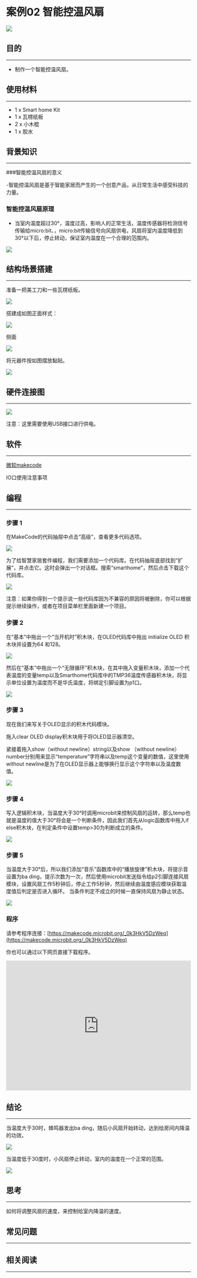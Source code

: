 # 案例02 智能控温风扇

![](./images/abtHWmp.jpg)

## 目的
---

- 制作一个智能控温风扇。

## 使用材料
---
- 1 x Smart home Kit
- 1 x 瓦楞纸板
- 2 x 小木棍
- 1 x 胶水

## 背景知识
---  
###智能控温风扇的意义

-智能控温风扇是基于智能家居而产生的一个创意产品，从日常生活中感受科技的力量。

### 智能控温风扇原理
- 当室内温度超过30°，温度过高，影响人的正常生活，温度传感器将检测信号传输给micro:bit、，micro:bit传输信号向风扇供电，风扇将室内温度降低到30°以下后，停止转动，保证室内温度在一个合理的范围内。

![](./images/5pTLyHl.png)
## 结构场景搭建
---
准备一把美工刀和一些瓦楞纸板。

![](./images/PuJE7uj.jpg)

搭建成如图正面样式：

![](./images/5sc9bid.jpg)

侧面

![](./images/hvnmUhO.jpg)

将元器件按如图摆放黏贴。

![](./images/C1lu2Vz.jpg)

## 硬件连接图
---

![](./images/mMMXChQ.png)

注意：这里需要使用USB接口进行供电。


## 软件
---
[微软makecode](https://makecode.microbit.org/#)

IO口使用注意事项
## 编程
---
### 步骤 1
在MakeCode的代码抽屉中点击“高级”，查看更多代码选项。

![](./images/smart_home_kit_case_01_01.png)

为了给智慧家居套件编程，我们需要添加一个代码库。在代码抽屉底部找到“扩展”，并点击它。这时会弹出一个对话框。搜索“smarthome"，然后点击下载这个代码库。

![](./images/smart_home_kit_case_01_02.png)


注意：如果你得到一个提示说一些代码库因为不兼容的原因将被删除，你可以根据提示继续操作，或者在项目菜单栏里面新建一个项目。

### 步骤 2
在“基本”中拖出一个“当开机时”积木块，在OLED代码库中拖出 initialize OLED 积木块并设置为64 和128。

![](./images/smart_home_kit_case_02_03.png)

然后在“基本”中拖出一个“无限循环”积木块，在其中拖入变量积木块，添加一个代表温度的变量temp以及Smarthome代码库中的TMP36温度传感器积木块，将显示单位设置为温度而不是华氏温度，将绑定引脚设置为p1口。

![](./images/smart_home_kit_case_02_04.png)

### 步骤 3

现在我们来写关于OLED显示的积木代码模块。

拖入clear OLED display积木块用于将OLED显示器清空。

紧接着拖入show（without newline）string以及show （without newline）number分别用来显示“temperature”字符串以及temp这个变量的数值，这里使用without newline是为了在OLED显示器上能够换行显示这个字符串以及温度数值。

![](./images/smart_home_kit_case_02_05.png)

### 步骤 4

写入逻辑积木块，当温度大于30°时调用microbit来控制风扇的运转，那么temp也就是温度的值大于30°将会是一个判断条件，因此我们首先从logic函数库中拖入if else积木块，在判定条件中设置temp>30为判断成立的条件。

![](./images/smart_home_kit_case_02_06.png)

### 步骤 5

当温度大于30°后，所以我们添加“音乐”函数库中的“播放旋律”积木块，将提示音设置为ba ding，提示次数为一次，然后使用microbit发送指令给p2引脚连接风扇模块，设置风扇工作5秒钟后，停止工作5秒钟，然后继续由温度感应模块获取温度值后判定是否进入循环。
当条件判定不成立的时候一直保持风扇为静止状态。

![](./images/smart_home_kit_case_02_07.png)

### 程序


请参考程序连接：[https://makecode.microbit.org/_0k3HkV5DzWeq](https://makecode.microbit.org/_0k3HkV5DzWeq)

你也可以通过以下网页直接下载程序。

<div style="position:relative;height:0;padding-bottom:70%;overflow:hidden;"><iframe style="position:absolute;top:0;left:0;width:100%;height:100%;" src="https://makecode.microbit.org/#pub:_0k3HkV5DzWeq" frameborder="0" sandbox="allow-popups allow-forms allow-scripts allow-same-origin"></iframe></div>  

## 结论
---
当温度大于30时，蜂鸣器发出ba ding，随后小风扇开始转动，达到给房间内降温的功效。

![](./images/mv5oVws.jpg)

当温度低于30度时，小风扇停止转动，室内的温度在一个正常的范围。

![](./images/Rtptdzw.jpg)

## 思考
---
如何将调整风扇的速度，来控制给室内降温的速度。

## 常见问题
---


## 相关阅读  
---

